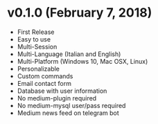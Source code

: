 # v0.1.0 (February 7, 2018)

* First Release
* Easy to use
* Multi-Session
* Multi-Language (Italian and English)
* Multi-Platform (Windows 10, Mac OSX, Linux)
* Personalizable
* Custom commands
* Email contact form
* Database with user information
* No medium-plugin required
* No medium-mysql user/pass required
* Medium news feed on telegram bot